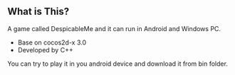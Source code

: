 
What is This?
--------------

A game called DespicableMe and it can run in Android and Windows PC.

* Base on cocos2d-x 3.0
* Developed by C++


You can try to play it in you android device and download it from bin folder.

